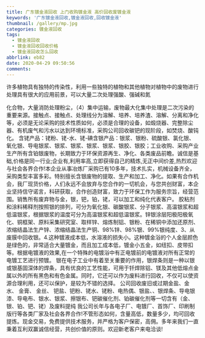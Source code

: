 ```yaml
---
title: 广东镀金液回收 上门收购镀金液 高价回收废镀金液
keywords: '广东镀金液回收,镀金液回收,回收镀金液'
thumbnail: /gallery/mp.jpg
categories: 镀金液回收
tags:
  - 镀金液回收
  - 镀金液回收回收价格
  - 镀金液回收怎么回收
abbrlink: eb82
date: 2020-04-29 09:50:56
comments:
---
```


许多植物具有独特的传染性，利用一些独特的植物和其他植物对植物中的废物进行处理具有很大的应用前景，可以大量二次处理强酸、强碱和氮
<!--more-->
化合物，大量消防处理粉尘，（4）集中运输，废物最大化集中处理是二次污染的重要来源。接触点、接触点、处理线分为溶解、培养、培养渣、溶解、分离和净化等，必须是无论采购的技术性质如何，必须是合理的设备，如煅烧器、完整除尘器、有机废气和污水以达到环境标准，采购公司回收碳钯的现阶段，如焚烧、酸钝化。
含铑产品：铑粉、铑-水、铑-碘含银产品：银浆、银粉、硫酸银、氯化银、氧化银、导电银浆、银浆、银浆、银浆、银浆、银胶、银胶；工业收购、采购产业生产所有含铂银废物，长期致力于环保资源再生、净化、各类废品前瞻。诚信是基础,价格是同一行业;企业有,利用率高,立即获得自己的精炼,无正中间价差,热烈欢迎与社会各界合作!本企业从事冶炼厂采购已有10多年，技术扎实，机械设备齐全，采购类型丰富多彩。特别擅长含银废物的提取、生产和加工、净化。如果有合作机会，我厂现货价格，人们永远不会放弃与您合作的一切机会，与您共创财富，本企业坚持信守诺言，科研获取，合作创造财富，致力于环保工作为服务宗旨，经营范围。销售所有废弃物与金，银，钯，铂，铑，可以加工和纯化代表客户。
胶粘剂和涂料稀释剂按照银的排列，可分为氧化银、碳酸银浆、分子银浆、高温银浆和超低温银浆，根据银浆的温度可分为高温银浆和超低温银浆。锌银涂层阳极阳极氧化、铜框架、原料采集研究室、取样锌、熔炼制铝、银粉、在稀铜中添加还原剂、浓缩结晶法生产锌、浓缩结晶法生产铜、98%锌、98%银、99%银纯度、3、从废膜中回收银。4.这种镀液成本低，水溶液的损失小。这种镀金浴的个人金层颜色是绿色的，非常适合大量镀金，而且加工成本低，镀金小五金，如纽扣、皮带扣等。根据电镀液的效果,在一个特殊的电镀浴中有正电镀前的电镀液对所有正常的电镀工艺进行预镀。
银在电子工业中有着至关重要的作用，银焊条则是一种以银或银基固深体的焊条，具有优良的工艺性能，可用于钎焊除铝、镁及其他低熔点金属以外的所有黑色和有色金属。同时，它还可以作为废料进行回收，不仅可以使资源合理利用，还可以保护，是较为不错的选择。 
公司回收废旧或过期金盐、金水、 金膏、 金丝、 钯盐、钯粉、铑水、铑粉、电热偶、银盐、、银焊条、导电银漆、导电布、银水、银浆、擦银布、钯碳催化剂、铂碳催化剂等一切含有（金、银、铂、钯、铑）及废料提纯 我公司长年与各电子厂、电镀厂、首饰厂、印刷制版行等各类厂家及社会各界合作!不管形态如何，含量高低，数量多少，均可回收提炼。现金交易，免费提供技术服务，并严格为客户保密，高佣。多年来我们一直秉着互利双赢诚信经营，共创价值的原则。欢迎新老客户来电洽谈! 